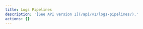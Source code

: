```yaml
---
title: Logs Pipelines
description: '[See API version 1](/api/v1/logs-pipelines/).'
actions: {}
---
```

